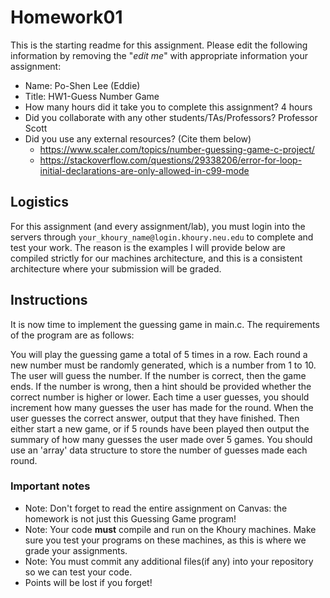 # Homework01
This is the starting readme for this assignment.  Please edit the following information by removing the "*edit me*" with appropriate information your assignment:

- Name: Po-Shen Lee (Eddie)
- Title: HW1-Guess Number Game
- How many hours did it take you to complete this assignment? 4 hours
- Did you collaborate with any other students/TAs/Professors? Professor Scott
- Did you use any external resources? (Cite them below)
  - https://www.scaler.com/topics/number-guessing-game-c-project/
  - https://stackoverflow.com/questions/29338206/error-for-loop-initial-declarations-are-only-allowed-in-c99-mode

## Logistics

For this assignment (and every assignment/lab), you must login into the servers through `your_khoury_name@login.khoury.neu.edu` to complete and test your work. The reason is the examples I will provide below are compiled strictly for our machines architecture, and this is a consistent architecture where your submission will be graded.

## Instructions

It is now time to implement the guessing game in main.c. The requirements of 
the program are as follows:

You will play the guessing game a total of 5 times in a row.
Each round a new number must be randomly generated, which is a number from 1 
to 10.
The user will guess the number.
If the number is correct, then the game ends.
If the number is wrong, then a hint should be provided whether the correct 
number is higher or lower.
Each time a user guesses, you should increment how many guesses the user has 
made for the round.
When the user guesses the correct answer, output that they have finished.
Then either start a new game, or if 5 rounds have been played then output the 
summary of how many guesses the user made over 5 games.
You should use an 'array' data structure to store the number of guesses made 
each round.

### Important notes
* Note: Don't forget to read the entire assignment on Canvas: the homework is not just this Guessing Game program!
* Note: Your code **must** compile and run on the Khoury machines. Make sure you test your programs on these machines, as this is where we grade your assignments.
* Note: You must commit any additional files(if any) into your repository so we can test your code.
* Points will be lost if you forget!


